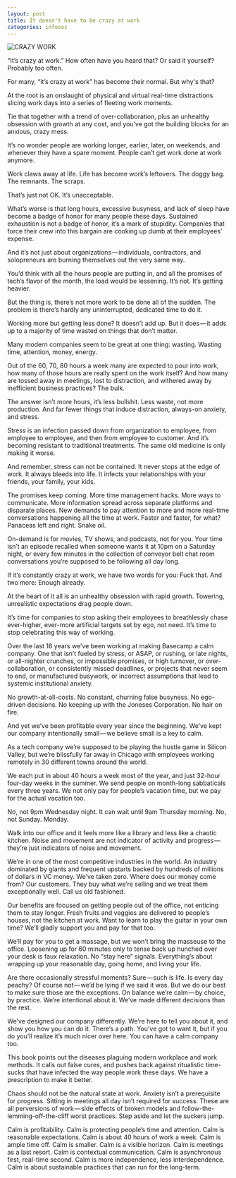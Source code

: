 ```yaml
---
layout: post
title: It doesn't have to be crazy at work
categories: infosec
---
```


![CRAZY WORK](https://dcgc.io/crazy-work.png)

“It’s crazy at work.” How often have you heard that? Or said it yourself? Probably too often.

For many, “it’s crazy at work” has become their normal. But why's that?

At the root is an onslaught of physical and virtual real-time distractions slicing work days into a series of fleeting work moments.

Tie that together with a trend of over-collaboration, plus an unhealthy obsession with growth at any cost, and you’ve got the building blocks for an anxious, crazy mess.

It’s no wonder people are working longer, earlier, later, on weekends, and whenever they have a spare moment. People can’t get work done at work anymore.

Work claws away at life. Life has become work’s leftovers. The doggy bag. The remnants. The scraps.

That’s just not OK. It’s unacceptable.

What’s worse is that long hours, excessive busyness, and lack of sleep have become a badge of honor for many people these days. Sustained exhaustion is not a badge of honor, it’s a mark of stupidity. Companies that force their crew into this bargain are cooking up dumb at their employees’ expense.

And it’s not just about organizations — individuals, contractors, and solopreneurs are burning themselves out the very same way.

You’d think with all the hours people are putting in, and all the promises of tech’s flavor of the month, the load would be lessening. It’s not. It’s getting heavier.

But the thing is, there’s not more work to be done all of the sudden. The problem is there’s hardly any uninterrupted, dedicated time to do it.

Working more but getting less done? It doesn’t add up. But it does — it adds up to a majority of time wasted on things that don’t matter.

Many modern companies seem to be great at one thing: wasting. Wasting time, attention, money, energy.

Out of the 60, 70, 80 hours a week many are expected to pour into work, how many of those hours are really spent on the work itself? And how many are tossed away in meetings, lost to distraction, and withered away by inefficient business practices? The bulk.

The answer isn’t more hours, it’s less bullshit. Less waste, not more production. And far fewer things that induce distraction, always-on anxiety, and stress.

Stress is an infection passed down from organization to employee, from employee to employee, and then from employee to customer. And it’s becoming resistant to traditional treatments. The same old medicine is only making it worse.

And remember, stress can not be contained. It never stops at the edge of work. It always bleeds into life. It infects your relationships with your friends, your family, your kids.

The promises keep coming. More time management hacks. More ways to communicate. More information spread across separate platforms and disparate places. New demands to pay attention to more and more real-time conversations happening all the time at work. Faster and faster, for what? Panaceas left and right. Snake oil.

On-demand is for movies, TV shows, and podcasts, not for you. Your time isn’t an episode recalled when someone wants it at 10pm on a Saturday night, or every few minutes in the collection of conveyor belt chat room conversations you’re supposed to be following all day long.

If it’s constantly crazy at work, we have two words for you: Fuck that. And two more: Enough already.

At the heart of it all is an unhealthy obsession with rapid growth. Towering, unrealistic expectations drag people down.

It’s time for companies to stop asking their employees to breathlessly chase ever-higher, ever-more artificial targets set by ego, not need. It’s time to stop celebrating this way of working.

Over the last 18 years we’ve been working at making Basecamp a calm company. One that isn’t fueled by stress, or ASAP, or rushing, or late nights, or all-nighter crunches, or impossible promises, or high turnover, or over-collaboration, or consistently missed deadlines, or projects that never seem to end, or manufactured busywork, or incorrect assumptions that lead to systemic institutional anxiety.

No growth-at-all-costs. No constant, churning false busyness. No ego-driven decisions. No keeping up with the Joneses Corporation. No hair on fire.

And yet we’ve been profitable every year since the beginning. We’ve kept our company intentionally small — we believe small is a key to calm.

As a tech company we’re supposed to be playing the hustle game in Silicon Valley, but we’re blissfully far away in Chicago with employees working remotely in 30 different towns around the world.

We each put in about 40 hours a week most of the year, and just 32-hour four-day weeks in the summer. We send people on month-long sabbaticals every three years. We not only pay for people’s vacation time, but we pay for the actual vacation too.

No, not 9pm Wednesday night. It can wait until 9am Thursday morning. No, not Sunday. Monday.

Walk into our office and it feels more like a library and less like a chaotic kitchen. Noise and movement are not indicator of activity and progress — they’re just indicators of noise and movement.

We’re in one of the most competitive industries in the world. An industry dominated by giants and frequent upstarts backed by hundreds of millions of dollars in VC money. We’ve taken zero. Where does our money come from? Our customers. They buy what we’re selling and we treat them exceptionally well. Call us old fashioned.

Our benefits are focused on getting people out of the office, not enticing them to stay longer. Fresh fruits and veggies are delivered to people’s houses, not the kitchen at work. Want to learn to play the guitar in your own time? We’ll gladly support you and pay for that too.

We’ll pay for you to get a massage, but we won’t bring the masseuse to the office. Loosening up for 60 minutes only to tense back up hunched over your desk is faux relaxation. No “stay here” signals. Everything’s about wrapping up your reasonable day, going home, and living your life.

Are there occasionally stressful moments? Sure — such is life. Is every day peachy? Of course not — we’d be lying if we said it was. But we do our best to make sure those are the exceptions. On balance we’re calm — by choice, by practice. We’re intentional about it. We’ve made different decisions than the rest.

We’ve designed our company differently. We’re here to tell you about it, and show you how you can do it. There’s a path. You’ve got to want it, but if you do you’ll realize it’s much nicer over here. You can have a calm company too.

This book points out the diseases plaguing modern workplace and work methods. It calls out false cures, and pushes back against ritualistic time-sucks that have infected the way people work these days. We have a prescription to make it better.

Chaos should not be the natural state at work. Anxiety isn’t a prerequisite for progress. Sitting in meetings all day isn’t required for success. These are all perversions of work — side effects of broken models and follow-the-lemming-off-the-cliff worst practices. Step aside and let the suckers jump.

Calm is profitability.
Calm is protecting people’s time and attention.
Calm is reasonable expectations.
Calm is about 40 hours of work a week.
Calm is ample time off.
Calm is smaller.
Calm is a visible horizon.
Calm is meetings as a last resort.
Calm is contextual communication.
Calm is asynchronous first, real-time second.
Calm is more independence, less interdependence.
Calm is about sustainable practices that can run for the long-term.
